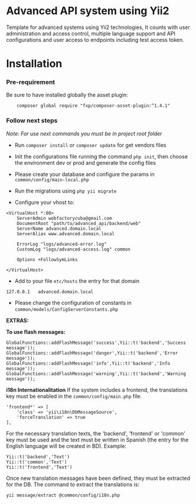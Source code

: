 # Advanced API system using Yii2

Template for advanced systems using Yii2 technologies, It counts with user administration and access control, multiple language support and API configurations and user access to endpoints including test access token. 

# Installation

### Pre-requirement
Be sure to have installed globally the asset plugin:
```
    composer global require "fxp/composer-asset-plugin:^1.4.1"
```

### Follow next steps

*Note: For use next commands you must be in project root folder*

* Run `composer install` or `composer update` for get vendors files

* Init the configurations file running the command `php init`, then choose the environment dev or prod and generate the config files

* Please create your database and configure the params in `common/config/main-local.php`

* Run the migrations using `php yii migrate`

* Configure your vhost to:
```
<VirtualHost *:80>
    ServerAdmin webfactorycuba@gmail.com
    DocumentRoot "path/to/advanced_api/backend/web"
    ServerName advanced.domain.local
    ServerAlias www.advanced.domain.local

    ErrorLog "logs/advanced-error.log"
    CustomLog "logs/advanced-access.log" common

    Options +FollowSymLinks

</VirtualHost>
```

* Add to your file `etc/hosts` the entry for that domain 
``` 
127.0.0.1   advanced.domain.local 
```

* Please change the configuration of constants in `common/models/ConfigServerConstants.php`

**EXTRAS:**

**To use flash messages:**
```
GlobalFunctions::addFlashMessage('success',Yii::t('backend','Success message'));
GlobalFunctions::addFlashMessage('danger',Yii::t('backend','Error message'));
GlobalFunctions::addFlashMessage('info',Yii::t('backend','Info message'));
GlobalFunctions::addFlashMessage('warning',Yii::t('backend','Warning message'));
```

**i18n Internationalitation**
If the system includes a frontend, the translations key must be enabled in the ```common/config/main.php``` file.
```
'frontend*' => [
    'class' => 'yii\i18n\DbMessageSource',
    'forceTranslation' => true
], 
```

For the necessary translation texts, the 'backend', 'frontend' or 'common' key must be used and the text must be written in Spanish (the entry for the English language will be created in BD). 
Example:
```
Yii::t('backend','Text')
Yii::t('common','Text')
Yii::t('frontend','Text')
```

Once new translation messages have been defined, they must be extracted for the DB. The command to extract the translations is: 
```
yii message/extract @common/config/i18n.php
```